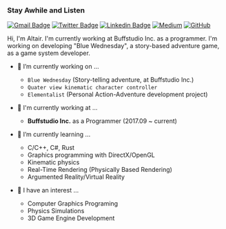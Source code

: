 ### Stay Awhile and Listen

[![Gmail Badge](https://img.shields.io/badge/-Gmail-d14836?style=flat-square&logo=Gmail&logoColor=white&link=mailto:altair3873.luna@gmail.com)](mailto:altair3873.luna@gmail.com)
[![Twitter Badge](https://img.shields.io/badge/-Twitter-1877f2?style=flat-square&logo=twitter&logoColor=white&link=https://twitter.com/altairkkw/)](https://twitter.com/altairkkw/)
[![Linkedin Badge](https://img.shields.io/badge/-LinkedIn-blue?style=flat-square&logo=Linkedin&logoColor=white&link=https://www.linkedin.com/in/chan-ho-ohk-3a902a80/)](https://www.linkedin.com/in/%EB%B3%91%EC%A4%80-%EA%B0%95-6a842aa9/)
[![Medium](https://img.shields.io/badge/Medium-12100E?style=flat-square&logo=medium&logoColor=white&link=https://kyeonw00.medium.com/)](https://kyeonw00.medium.com/)
[![GitHub](https://img.shields.io/badge/github-%23121011.svg?style=flat-square&logo=github&logoColor=white&link=https://github.com/kyeonw00)](https://github.com/kyeonw00)

Hi, I'm Altair. I'm currently working at Buffstudio Inc. as a programmer. I'm working on developing "Blue Wednesday", a story-based adventure game, as a game system developer.

- 🔭 I’m currently working on ...
    - ```Blue Wednesday``` (Story-telling adventure, at Buffstudio Inc.)
    - ```Quater view kinematic character controller```  
    - ```Elementalist``` (Personal Action-Adventure development project)  
    
- :briefcase: I'm currently working at ...  
    - **Buffstudio Inc.** as a Programmer (2017.09 ~ current)  
    
- 🌱 I’m currently learning ...  
    - C/C++, C#, Rust  
    - Graphics programming with DirectX/OpenGL  
    - Kinematic physics  
    - Real-Time Rendering (Physically Based Rendering)  
    - Argumented Reality/Virtual Reality  
    
- :dart: I have an interest ...
    - Computer Graphics Programing
    - Physics Simulations
    - 3D Game Engine Development
